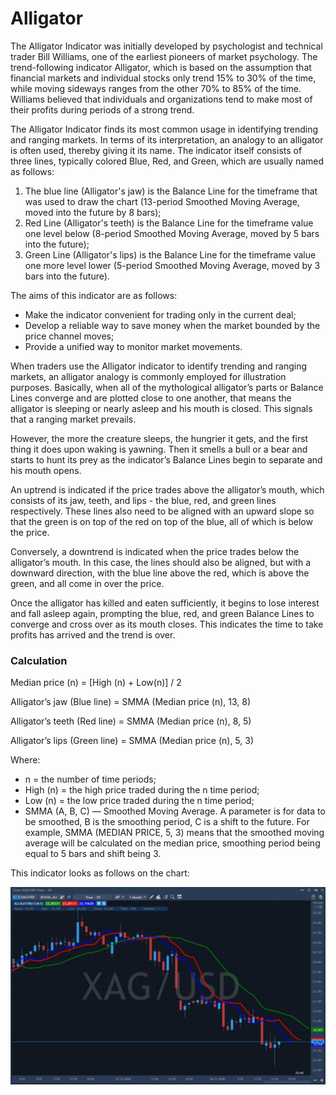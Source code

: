 # Alligator

The Alligator Indicator was initially developed by psychologist and technical trader Bill Williams, one of the earliest pioneers of market psychology. The trend-following indicator Alligator, which is based on the assumption that financial markets and individual stocks only trend 15% to 30% of the time, while moving sideways ranges from the other 70% to 85% of the time. Williams believed that individuals and organizations tend to make most of their profits during periods of a strong trend.

The Alligator Indicator finds its most common usage in identifying trending and ranging markets. In terms of its interpretation, an analogy to an alligator is often used, thereby giving it its name. The indicator itself consists of three lines, typically colored Blue, Red, and Green, which are usually named as follows:

1. The blue line \(Alligator's jaw\) is the Balance Line for the timeframe that was used to draw the chart \(13-period Smoothed Moving Average, moved into the future by 8 bars\);
2. Red Line \(Alligator's teeth\) is the Balance Line for the timeframe value one level below \(8-period Smoothed Moving Average, moved by 5 bars into the future\);
3. Green Line \(Alligator's lips\) is the Balance Line for the timeframe value one more level lower \(5-period Smoothed Moving Average, moved by 3 bars into the future\).

The aims of this indicator are as follows:

* Make the indicator convenient for trading only in the current deal;
* Develop a reliable way to save money when the market bounded by the price channel moves;
* Provide a unified way to monitor market movements.

When traders use the Alligator indicator to identify trending and ranging markets, an alligator analogy is commonly employed for illustration purposes. Basically, when all of the mythological alligator’s parts or Balance Lines converge and are plotted close to one another, that means the alligator is sleeping or nearly asleep and his mouth is closed. This signals that a ranging market prevails.

However, the more the creature sleeps, the hungrier it gets, and the first thing it does upon waking is yawning. Then it smells a bull or a bear and starts to hunt its prey as the indicator’s Balance Lines begin to separate and his mouth opens.

An uptrend is indicated if the price trades above the alligator’s mouth, which consists of its jaw, teeth, and lips - the blue, red, and green lines respectively. These lines also need to be aligned with an upward slope so that the green is on top of the red on top of the blue, all of which is below the price.

Conversely, a downtrend is indicated when the price trades below the alligator’s mouth. In this case, the lines should also be aligned, but with a downward direction, with the blue line above the red, which is above the green, and all come in over the price.

Once the alligator has killed and eaten sufficiently, it begins to lose interest and fall asleep again, prompting the blue, red, and green Balance Lines to converge and cross over as its mouth closes. This indicates the time to take profits has arrived and the trend is over.

### Calculation

Median price \(n\) = \[High \(n\) + Low\(n\)\] / 2

Alligator’s jaw \(Blue line\) = SMMA \(Median price \(n\), 13, 8\)

Alligator’s teeth \(Red line\) = SMMA \(Median price \(n\), 8, 5\)

Alligator’s lips \(Green line\) = SMMA \(Median price \(n\), 5, 3\)

Where:

* n = the number of time periods;
* High \(n\) = the high price traded during the n time period;
* Low \(n\) = the low price traded during the n time period;
* SMMA \(A, B, C\) — Smoothed Moving Average. A parameter is for data to be smoothed, B is the smoothing period, C is a shift to the future. For example, SMMA \(MEDIAN PRICE, 5, 3\) means that the smoothed moving average will be calculated on the median price, smoothing period being equal to 5 bars and shift being 3.

This indicator looks as follows on the chart:

![](../../../../.gitbook/assets/screenshot_2%20%2825%29.jpg)

